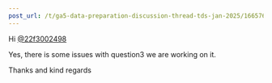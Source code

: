 ```yaml
---
post_url: /t/ga5-data-preparation-discussion-thread-tds-jan-2025/166576/101
---
```

Hi [@22f3002498](/u/22f3002498)

Yes, there is some issues with question3 we are working on it.

Thanks and kind regards